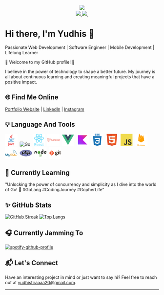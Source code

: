 <div id="header" align="center">
  <img src="https://media.giphy.com/media/3kPDmoWdBpQPNhCnUG/giphy.gif" width="500"/>
</div>
<div id="badges" align="center">
  <a href="https://www.linkedin.com/in/yudhistira-haryatmaka">
    <img src="https://img.shields.io/badge/LinkedIn-blue?logo=linkedin&logoColor=white&style=for-the-badge" />
  </a>
  <a href="https://www.instagram.com/disyudhis"> 
  <img src="https://img.shields.io/badge/Instagram-magenta?logo=instagram&logoColor=white&style=for-the-badge"/>
  </a>
  <img src="https://komarev.com/ghpvc/?username=disyudhis&style=flat-square&color=blue" alt=""/>
</div>

# Hi there, I'm Yudhis 👋

Passionate Web Development | Software Engineer | Mobile Development | Lifelong Learner

🌟 Welcome to my GitHub profile! 🌟

I believe in the power of technology to shape a better future. My journey is all about continuous learning and creating meaningful projects that have a positive impact.

## 🌐 Find Me Online

[Portfolio Website](https://disyudhis.github.io/portfolio-tailwind/) | [LinkedIn](https://www.linkedin.com/in/yudhistira-haryatmaka) | [Instagram](https://instagram.com/disyudhis)

## 💡 Language And Tools
<div>
  <img src="https://github.com/devicons/devicon/blob/master/icons/java/java-original-wordmark.svg" title="Java" alt="Java" width="40" height="40"/>&nbsp;
  <img src="https://github.com/devicons/devicon/blob/master/icons/java/go-original-wordmark.svg" title="Go" alt="Go" width="40" height="40"/>&nbsp;
  <img src="https://github.com/devicons/devicon/blob/master/icons/react/react-original-wordmark.svg" title="React" alt="React" width="40" height="40"/>&nbsp;
  <img src="https://github.com/devicons/devicon/blob/master/icons/laravel/laravel-original-wordmark.svg" title="Laravel" alt="Laravel" width="40" height="40"/>&nbsp;
  <img src="https://github.com/devicons/devicon/blob/master/icons/vuejs/vuejs-original.svg" title="Vue" alt="Vue" width="40" height="40"/>&nbsp; 
  <img src="https://github.com/devicons/devicon/blob/master/icons/kotlin/kotlin-original.svg" title="Kotlin" alt="Kotlin" width="40" height="40"/>&nbsp; 
  <img src="https://github.com/devicons/devicon/blob/master/icons/css3/css3-plain-wordmark.svg"  title="CSS3" alt="CSS" width="40" height="40"/>&nbsp;
  <img src="https://github.com/devicons/devicon/blob/master/icons/html5/html5-original.svg" title="HTML5" alt="HTML" width="40" height="40"/>&nbsp;
  <img src="https://github.com/devicons/devicon/blob/master/icons/javascript/javascript-original.svg" title="JavaScript" alt="JavaScript" width="40" height="40"/>&nbsp;
  <img src="https://github.com/devicons/devicon/blob/master/icons/firebase/firebase-plain-wordmark.svg" title="Firebase" alt="Firebase" width="40" height="40"/>&nbsp;
  <img src="https://github.com/devicons/devicon/blob/master/icons/mysql/mysql-original-wordmark.svg" title="MySQL"  alt="MySQL" width="40" height="40"/>&nbsp;
  <img src="https://github.com/devicons/devicon/blob/master/icons/php/php-original.svg" title="PHP"  alt="PHP" width="40" height="40"/>&nbsp;
  <img src="https://github.com/devicons/devicon/blob/master/icons/nodejs/nodejs-original-wordmark.svg" title="NodeJS" alt="NodeJS" width="40" height="40"/>&nbsp;
  <img src="https://github.com/devicons/devicon/blob/master/icons/git/git-original-wordmark.svg" title="Git" **alt="Git" width="40" height="40"/>
</div>


## 🌱 Currently Learning

"Unlocking the power of concurrency and simplicity as I dive into the world of Go! 🚀 #GoLang #CodingJourney #GopherLife"

## ✨ GitHub Stats

[![GitHub Streak](https://streak-stats.demolab.com/?user=disyudhis&theme=dark&background=000000)](https://git.io/streak-stats)
[![Top Langs](https://github-readme-stats.vercel.app/api/top-langs/?username=disyudhis&layout=compact&theme=vision-friendly-dark)](https://github.com/anuraghazra/github-readme-stats)

## 🎧 Currently Jamming To

[![spotify-github-profile](https://spotify-github-profile.vercel.app/api/view?uid=21kefc4wcw5jdqodr77ft7auq&cover_image=true&theme=novatorem&show_offline=true&background_color=121212&interchange=true&bar_color=53b14f&bar_color_cover=false)](https://github.com/kittinan/spotify-github-profile)

## 📬 Let's Connect

Have an interesting project in mind or just want to say hi? Feel free to reach out at yudhistiraaaa20@gmail.com.

---


